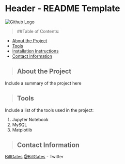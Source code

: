 # Header - README Template

![Github Logo](<https://github.githubassets.com/images/modules/logos_page/Octocat.png> "Github logo - markdown")

>##Table of Contents:
* [About the Project](#about_the_project)
* [Tools](#tools)
* [Installation Instructions](#installation_instructions)
* [Contact Information](#contact)


<a class="anchor" id="about the project"></a>
>## About the Project
Include a summary of the project here

<a class="anchor" id="tools"></a>
>## Tools
Include a list of the tools used in the project:

1. Jupyter Notebook
2. MySQL
3. Matplotlib

<a class="anchor" id="contacts"></a>
>## Contact Information
[BillGates](https://www.linkedin.com/in/williamhgates/details/recent-activity/posts/)
[@BillGates](https://twitter.com/BillGates) - Twitter




